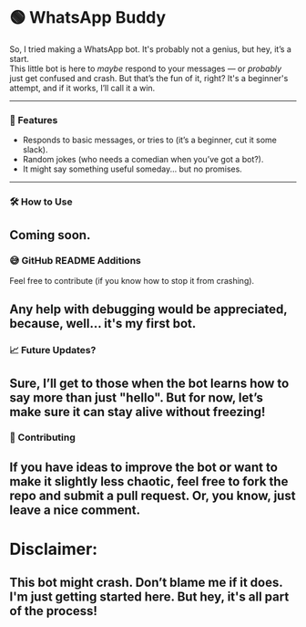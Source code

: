 # 🟢 WhatsApp Buddy

So, I tried making a WhatsApp bot. It's probably not a genius, but hey, it’s a start.  
This little bot is here to *maybe* respond to your messages — or *probably* just get confused and crash. But that’s the fun of it, right? It's a beginner's attempt, and if it works, I’ll call it a win.

---

### 🚀 Features

- Responds to basic messages, or tries to (it’s a beginner, cut it some slack).
- Random jokes (who needs a comedian when you’ve got a bot?).
- It might say something useful someday... but no promises.

---

### 🛠️ How to Use

Coming soon.
---

### 😅 GitHub README Additions
Feel free to contribute (if you know how to stop it from crashing).

Any help with debugging would be appreciated, because, well... it's my first bot.
---

### 📈 Future Updates?
Sure, I’ll get to those when the bot learns how to say more than just "hello". But for now, let’s make sure it can stay alive without freezing!
---

### 🤖 Contributing
If you have ideas to improve the bot or want to make it slightly less chaotic, feel free to fork the repo and submit a pull request. Or, you know, just leave a nice comment.
---

# Disclaimer: 
This bot might crash. Don’t blame me if it does. I'm just getting started here.
But hey, it's all part of the process!
---
